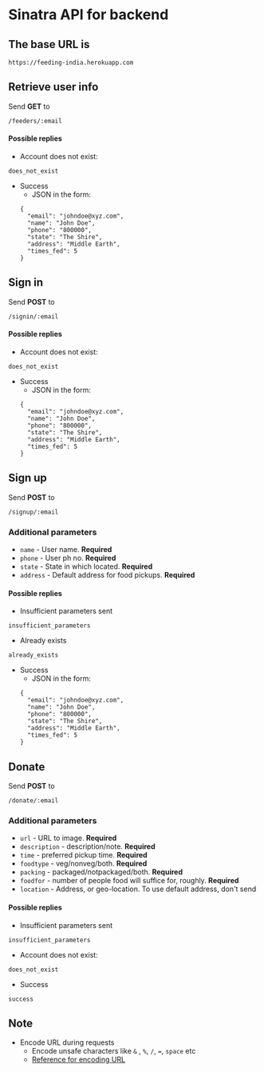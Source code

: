 # Sinatra API for backend


## The base URL is
```
https://feeding-india.herokuapp.com
```

## Retrieve user info
Send <b>GET</b> to
```
/feeders/:email
```
#### Possible replies
* Account does not exist:
```
does_not_exist
```
* Success
	* JSON in the form:
	```
	{
	  "email": "johndoe@xyz.com",
	  "name": "John Doe",
	  "phone": "800000",
	  "state": "The Shire",
	  "address": "Middle Earth",
	  "times_fed": 5
	}
	```


## Sign in
Send <b>POST</b> to
```
/signin/:email
```
#### Possible replies
* Account does not exist:
```
does_not_exist
```
* Success
	* JSON in the form:
	```
	{
	  "email": "johndoe@xyz.com",
	  "name": "John Doe",
	  "phone": "800000",
	  "state": "The Shire",
	  "address": "Middle Earth",
	  "times_fed": 5
	}
	```


## Sign up
Send <b>POST</b> to
```
/signup/:email
```
### Additional parameters
* ` name ` - User name. <b>Required</b>
* ` phone ` - User ph no. <b>Required</b>
* ` state ` - State in which located. <b>Required</b>
* ` address ` - Default address for food pickups. <b>Required</b>

#### Possible replies
* Insufficient parameters sent
```
insufficient_parameters
```
* Already exists
```
already_exists
```
* Success
	* JSON in the form:
	```
	{
	  "email": "johndoe@xyz.com",
	  "name": "John Doe",
	  "phone": "800000",
	  "state": "The Shire",
	  "address": "Middle Earth",
	  "times_fed": 5
	}
	```


## Donate
Send <b>POST</b> to
```
/donate/:email
```
### Additional parameters
* ` url ` - URL to image. <b>Required</b>
* ` description ` - description/note. <b>Required</b>
* ` time ` - preferred pickup time. <b>Required</b>
* ` foodtype ` - veg/nonveg/both. <b>Required</b>
* ` packing ` - packaged/notpackaged/both. <b>Required</b>
* ` foodfor ` - number of people food will suffice for, roughly. <b>Required</b>
* ` location ` - Address, or geo-location. To use default address, don't send

#### Possible replies
* Insufficient parameters sent
```
insufficient_parameters
```
* Account does not exist:
```
does_not_exist
```
* Success
```
success
```


## Note
* Encode URL during requests
	* Encode unsafe characters like `&` , `%`, `/`, `=`, `space` etc
	* [Reference for encoding URL](http://www.w3schools.com/tags/ref_urlencode.asp)